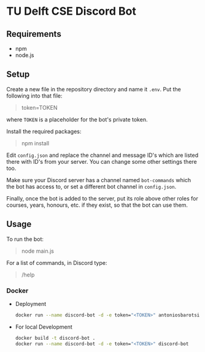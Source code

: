 # TU Delft CSE Discord Bot

## Requirements

- npm
- node.js

## Setup

Create a new file in the repository directory and name it `.env`.
Put the following into that file:

> token=TOKEN

where `TOKEN` is a placeholder for the bot's private token.

Install the required packages:

> npm install

Edit `config.json` and replace the channel and message ID's which are listed there with ID's from your server. You can change some other settings there too.

Make sure your Discord server has a channel named `bot-commands` which the bot has access to, or set a different bot channel in `config.json`.

Finally, once the bot is added to the server, put its role above other roles for courses, years, honours, etc. if they exist, so that the bot can use them.

## Usage

To run the bot:

> node main.js

For a list of commands, in Discord type:

> /help

### Docker

- Deployment
  ```sh
  docker run --name discord-bot -d -e token="<TOKEN>" antoniosbarotsis/discord-bot
  ```

- For local Development
  ```sh
  docker build -t discord-bot .
  docker run --name discord-bot -d -e token="<TOKEN>" discord-bot
  ```
